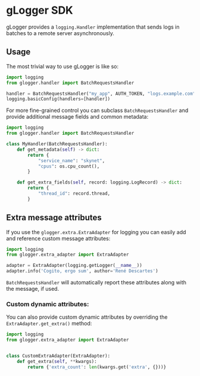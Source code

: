 # gLogger SDK

gLogger provides a `logging.Handler` implementation that sends logs in batches to a remote server
asynchronously.

## Usage

The most trivial way to use gLogger is like so: 

```python
import logging
from glogger.handler import BatchRequestsHandler

handler = BatchRequestsHandler("my_app", AUTH_TOKEN, "logs.example.com")
logging.basicConfig(handlers=[handler])
```

For more fine-grained control you can subclass `BatchRequestsHandler` and provide additional
message fields and common metadata:

```python
import logging
from glogger.handler import BatchRequestsHandler

class MyHandler(BatchRequestsHandler):
    def get_metadata(self) -> dict:
        return {
            "service_name": "skynet",
            "cpus": os.cpu_count(),
        }

    def get_extra_fields(self, record: logging.LogRecord) -> dict:
        return {
            "thread_id": record.thread,
        }
```

## Extra message attributes

If you use the `glogger.extra.ExtraAdapter` for logging you can easily add and reference custom
message attributes:

```python
import logging
from glogger.extra_adapter import ExtraAdapter

adapter = ExtraAdapter(logging.getLogger(__name__))
adapter.info('Cogito, ergo sum', author='René Descartes')
```

`BatchRequestsHandler` will automatically report these attributes along with the message, if used.

### Custom dynamic attributes:

You can also provide custom dynamic attributes by overriding the `ExtraAdapter.get_extra()` method:

```python
import logging
from glogger.extra_adapter import ExtraAdapter


class CustomExtraAdapter(ExtraAdapter):
    def get_extra(self, **kwargs):
        return {'extra_count': len(kwargs.get('extra', {}))}
```

